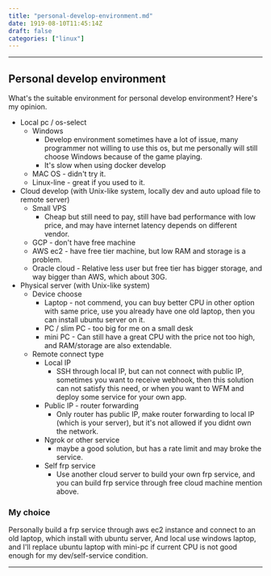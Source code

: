 ```yaml
---
title: "personal-develop-environment.md"
date: 1919-08-10T11:45:14Z
draft: false
categories: ["linux"]
---
```




---


## Personal develop environment

What's the suitable environment for personal develop environment? Here's my opinion. 

* Local pc / os-select
  * Windows
    * Develop environment sometimes have a lot of issue, many programmer not willing to use this os, but me personally will still choose Windows because of the game playing.
    * It's slow when using docker develop
  * MAC OS - didn't try it.
  * Linux-line - great if you used to it.
* Cloud develop (with Unix-like system, locally dev and auto upload file to remote server)
  * Small VPS
    * Cheap but still need to pay, still have bad performance with low price, and may have internet latency depends on different vendor.
  * GCP - don't have free machine
  * AWS ec2 - have free tier machine, but low RAM and storage is a problem.
  * Oracle cloud - Relative less user but free tier has bigger storage, and way bigger than AWS, which about 30G.
* Physical server (with Unix-like system)
  * Device choose
    * Laptop - not commend, you can buy better CPU in other option with same price, use you already have one old laptop, then you can install ubuntu server on it.
    * PC / slim PC - too big for me on a small desk
    * mini PC - Can still have a great CPU with the price not too high, and RAM/storage are also extendable.
  * Remote connect type
    * Local IP
      * SSH through local IP, but can not connect with public IP, sometimes you want to receive webhook, then this solution can not satisfy this need, or when you want to WFM and deploy some service for your own app.
    * Public IP - router forwarding
      * Only router has public IP, make router forwarding to local IP (which is your server), but it's not allowed if you didnt own the network.
    * Ngrok or other service  
      * maybe a good solution, but has a rate limit and may broke the service.
    * Self frp service
      * Use another cloud server to build your own frp service, and you can build frp service through free cloud machine mention above. 

### My choice

Personally build a frp service through aws ec2 instance and connect to an old laptop, which install with ubuntu server, And local use windows laptop, and I'll replace ubuntu laptop with mini-pc if current CPU is not good enough for my dev/self-service condition.


---

